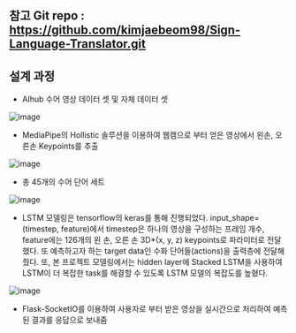 
## 참고 Git repo : https://github.com/kimjaebeom98/Sign-Language-Translator.git


## 설계 과정 

- AIhub 수어 영상 데이터 셋 및 자체 데이터 셋

![image](https://user-images.githubusercontent.com/87630540/193425726-253e7ba8-6d2c-42e5-a051-3686a44a62d4.png)

- MediaPipe의 Hollistic 솔루션을 이용하여 웹캠으로 부터 얻은 영상에서 왼손, 오른손 Keypoints를 추출

![image](https://user-images.githubusercontent.com/87630540/193425822-a4bd5ab2-3357-42c7-9d73-74391ad5ec68.png)

- 총 45개의 수어 단어 세트

![image](https://user-images.githubusercontent.com/87630540/193425878-4226f8d8-eb32-4126-9b6f-915ee9bfa097.png)

- LSTM 모델링은 tensorflow의 keras를 통해 진행되었다. input_shape=(timestep, feature)에서 timestep은 하나의 영상을 구성하는 프레임 개수, feature에는 126개의 왼 손, 오른 손 3D*(x, y, z) keypoints로 파라미터로 전달했다. 또 예측하고자 하는 target data인 수화 단어들(actions)을 출력층에 전달해 줬다. 또, 본 프로젝트 모델링에서는  hidden layer에 Stacked LSTM을 사용하여 LSTM이 더 복잡한 task를 해결할 수 있도록 LSTM 모델의 복잡도를 높혔다. 

![image](https://user-images.githubusercontent.com/87630540/193425920-52e3eaee-767e-48ec-aed1-a4915d9656c3.png)

- Flask-SocketIO를 이용하여 사용자로 부터 받은 영상을 실시간으로 처리하여 예측된 결과를 응답으로 보내줌


